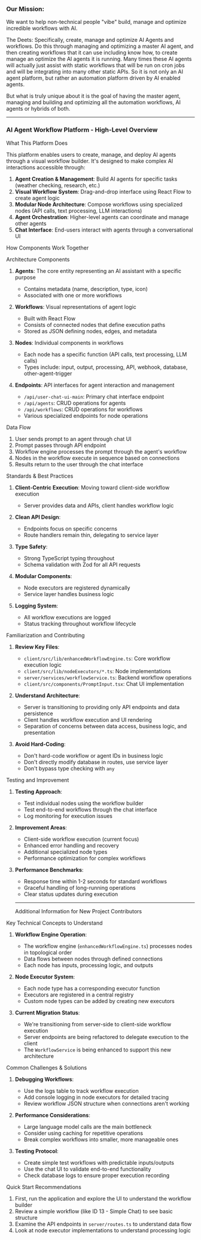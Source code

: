 ### Our Mission:
We want to help non-technical people "vibe" build, manage and optimize incredible workflows with AI.

The Deets:
Specifically, create, manage and optimize AI Agents and workflows.
Do this through managing and optimizing a master AI agent, and then creating workflows that it can use including know how, to create manage an optimize the AI agents it is running.
Many times these AI agents will actually just assist with static workflows that will be run on cron jobs and will be integrating into many other static APIs. So it is not only an AI agent platform, but rather an automation platform driven by AI enabled agents.

But what is truly unique about it is the goal of having the master agent, managing and building and optimizing all the automation workflows, AI agents or hybrids of both.


----


### AI Agent Workflow Platform - High-Level Overview

What This Platform Does

This platform enables users to create, manage, and deploy AI agents through a visual workflow builder. It's designed to make complex AI interactions accessible through:

1. **Agent Creation & Management**: Build AI agents for specific tasks (weather checking, research, etc.)
2. **Visual Workflow System**: Drag-and-drop interface using React Flow to create agent logic
3. **Modular Node Architecture**: Compose workflows using specialized nodes (API calls, text processing, LLM interactions)
4. **Agent Orchestration**: Higher-level agents can coordinate and manage other agents
5. **Chat Interface**: End-users interact with agents through a conversational UI

How Components Work Together

Architecture Components

1. **Agents**: The core entity representing an AI assistant with a specific purpose

    - Contains metadata (name, description, type, icon)
    - Associated with one or more workflows
2. **Workflows**: Visual representations of agent logic

    - Built with React Flow
    - Consists of connected nodes that define execution paths
    - Stored as JSON defining nodes, edges, and metadata
3. **Nodes**: Individual components in workflows

    - Each node has a specific function (API calls, text processing, LLM calls)
    - Types include: input, output, processing, API, webhook, database, other-agent-trigger
4. **Endpoints**: API interfaces for agent interaction and management

    - `/api/user-chat-ui-main`: Primary chat interface endpoint
    - `/api/agents`: CRUD operations for agents
    - `/api/workflows`: CRUD operations for workflows
    - Various specialized endpoints for node operations

Data Flow

1. User sends prompt to an agent through chat UI
2. Prompt passes through API endpoint
3. Workflow engine processes the prompt through the agent's workflow
4. Nodes in the workflow execute in sequence based on connections
5. Results return to the user through the chat interface

Standards & Best Practices

1. **Client-Centric Execution**: Moving toward client-side workflow execution

    - Server provides data and APIs, client handles workflow logic
2. **Clean API Design**:

    - Endpoints focus on specific concerns
    - Route handlers remain thin, delegating to service layer
3. **Type Safety**:

    - Strong TypeScript typing throughout
    - Schema validation with Zod for all API requests
4. **Modular Components**:

    - Node executors are registered dynamically
    - Service layer handles business logic
5. **Logging System**:

    - All workflow executions are logged
    - Status tracking throughout workflow lifecycle

Familiarization and Contributing

1. **Review Key Files**:

    - `client/src/lib/enhancedWorkflowEngine.ts`: Core workflow execution logic
    - `client/src/lib/nodeExecutors/*.ts`: Node implementations
    - `server/services/workflowService.ts`: Backend workflow operations
    - `client/src/components/PromptInput.tsx`: Chat UI implementation
2. **Understand Architecture**:

    - Server is transitioning to providing only API endpoints and data persistence
    - Client handles workflow execution and UI rendering
    - Separation of concerns between data access, business logic, and presentation
3. **Avoid Hard-Coding**:

    - Don't hard-code workflow or agent IDs in business logic
    - Don't directly modify database in routes, use service layer
    - Don't bypass type checking with `any`

Testing and Improvement

1. **Testing Approach**:

    - Test individual nodes using the workflow builder
    - Test end-to-end workflows through the chat interface
    - Log monitoring for execution issues
2. **Improvement Areas**:

    - Client-side workflow execution (current focus)
    - Enhanced error handling and recovery
    - Additional specialized node types
    - Performance optimization for complex workflows
3. **Performance Benchmarks**:

    - Response time within 1-2 seconds for standard workflows
    - Graceful handling of long-running operations
    - Clear status updates during execution


    ------

    Additional Information for New Project Contributors

Key Technical Concepts to Understand

1. **Workflow Engine Operation**:

    - The workflow engine (`enhancedWorkflowEngine.ts`) processes nodes in topological order
    - Data flows between nodes through defined connections
    - Each node has inputs, processing logic, and outputs
2. **Node Executor System**:

    - Each node type has a corresponding executor function
    - Executors are registered in a central registry
    - Custom node types can be added by creating new executors
3. **Current Migration Status**:

    - We're transitioning from server-side to client-side workflow execution
    - Server endpoints are being refactored to delegate execution to the client
    - The `WorkflowService` is being enhanced to support this new architecture

Common Challenges & Solutions

1. **Debugging Workflows**:

    - Use the logs table to track workflow execution
    - Add console logging in node executors for detailed tracing
    - Review workflow JSON structure when connections aren't working
2. **Performance Considerations**:

    - Large language model calls are the main bottleneck
    - Consider using caching for repetitive operations
    - Break complex workflows into smaller, more manageable ones
3. **Testing Protocol**:

    - Create simple test workflows with predictable inputs/outputs
    - Use the chat UI to validate end-to-end functionality
    - Check database logs to ensure proper execution recording

Quick Start Recommendations

1. First, run the application and explore the UI to understand the workflow builder
2. Review a simple workflow (like ID 13 - Simple Chat) to see basic structure
3. Examine the API endpoints in `server/routes.ts` to understand data flow
4. Look at node executor implementations to understand processing logic